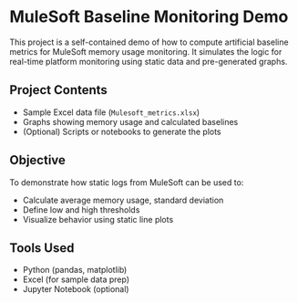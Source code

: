 


# MuleSoft Baseline Monitoring Demo

This project is a self-contained demo of how to compute artificial baseline metrics for MuleSoft memory usage monitoring. It simulates the logic for real-time platform monitoring using static data and pre-generated graphs.

## Project Contents

-  Sample Excel data file (`Mulesoft_metrics.xlsx`)
-  Graphs showing memory usage and calculated baselines
-  (Optional) Scripts or notebooks to generate the plots

## Objective

To demonstrate how static logs from MuleSoft can be used to:
- Calculate average memory usage, standard deviation
- Define low and high thresholds
- Visualize behavior using static line plots

## Tools Used

- Python (pandas, matplotlib)
- Excel (for sample data prep)
- Jupyter Notebook (optional)


